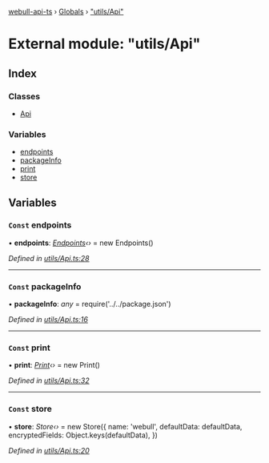 [webull-api-ts](../README.md) › [Globals](../globals.md) › ["utils/Api"](_utils_api_.md)

# External module: "utils/Api"

## Index

### Classes

* [Api](../classes/_utils_api_.api.md)

### Variables

* [endpoints](_utils_api_.md#const-endpoints)
* [packageInfo](_utils_api_.md#const-packageinfo)
* [print](_utils_api_.md#const-print)
* [store](_utils_api_.md#const-store)

## Variables

### `Const` endpoints

• **endpoints**: *[Endpoints](../classes/_utils_endpoints_.endpoints.md)‹›* = new Endpoints()

*Defined in [utils/Api.ts:28](https://github.com/edmundpf/webull-api-ts/blob/23edda1/src/utils/Api.ts#L28)*

___

### `Const` packageInfo

• **packageInfo**: *any* = require('../../package.json')

*Defined in [utils/Api.ts:16](https://github.com/edmundpf/webull-api-ts/blob/23edda1/src/utils/Api.ts#L16)*

___

### `Const` print

• **print**: *[Print](../classes/_utils_print_.print.md)‹›* = new Print()

*Defined in [utils/Api.ts:32](https://github.com/edmundpf/webull-api-ts/blob/23edda1/src/utils/Api.ts#L32)*

___

### `Const` store

• **store**: *Store‹›* = new Store({
	name: 'webull',
	defaultData: defaultData,
	encryptedFields: Object.keys(defaultData),
})

*Defined in [utils/Api.ts:20](https://github.com/edmundpf/webull-api-ts/blob/23edda1/src/utils/Api.ts#L20)*
